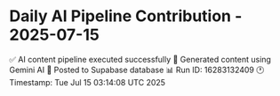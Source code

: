 # Daily AI Pipeline Contribution - 2025-07-15

✅ AI content pipeline executed successfully
🤖 Generated content using Gemini AI
💾 Posted to Supabase database
📊 Run ID: 16283132409
🕐 Timestamp: Tue Jul 15 03:14:08 UTC 2025
